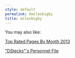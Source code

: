```yaml
---
style: default
permalink: Xmilesbigby
title: milesbigby
---
```

You may also like:

[Top Rated Pages By Month 2013](http://scp-wiki.net/top-rated-pages-by-month-2013)

["DStecks"'s Personnel File](http://scp-wiki.net/dstecks-personnel-file)
